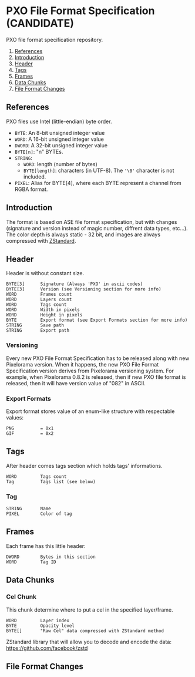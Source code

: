 # PXO File Format Specification (CANDIDATE)
PXO file format specification repository.

1. [References](#references)
2. [Introduction](#introduction)
3. [Header](#header)
4. [Tags](#tags)
5. [Frames](#frames)
6. [Data Chunks](#data-chunks)
7. [File Format Changes](#file-format-changes)

## References
PXO files use Intel (little-endian) byte order.

* `BYTE`: An 8-bit unsigned integer value
* `WORD`: A 16-bit unsigned integer value
* `DWORD`: A 32-bit unsigned integer value
* `BYTE[n]`: "n" BYTEs.
* `STRING`:
    - `WORD`: length (number of bytes)
    - `BYTE[length]`: characters (in UTF-8). The `'\0'` character is not included.
* `PIXEL`: Alias for BYTE[4], where each BYTE represent a channel from RGBA format.

## Introduction
The format is based on ASE file format specification, but with changes (signature and version instead of magic number, diffrent data types, etc...). The color depth is always static - 32 bit, and images are always compressed with [ZStandard](https://github.com/facebook/zstd).

## Header
Header is without constant size.

    BYTE[3]      Signature (Always 'PXO' in ascii codes)
    BYTE[3]      Version (see Versioning section for more info)
    WORD         Frames count
    WORD         Layers count
    WORD         Tags count
    WORD         Width in pixels
    WORD         Height in pixels
    BYTE         Export format (see Export Formats section for more info)
    STRING       Save path
    STRING       Export path

### Versioning
Every new PXO File Format Specification has to be released along with new Pixelorama version. When it happens, the new PXO File Format Specification version derives from Pixelorama versioning system. For example, when Pixelorama 0.8.2 is released, then if new PXO file format is released, then it will have version value of "082" in ASCII.

### Export Formats
Export format stores value of an enum-like structure with respectable values:

    PNG          = 0x1
    GIF          = 0x2

## Tags
After header comes tags section which holds tags' informations.

    WORD         Tags count
    Tag          Tags list (see below)

### Tag

    STRING       Name
    PIXEL        Color of tag

## Frames
Each frame has this little header:

    DWORD        Bytes in this section
    WORD         Tag ID

## Data Chunks

### Cel Chunk
This chunk determine where to put a cel in the specified layer/frame.

    WORD         Layer index
    BYTE         Opacity level
    BYTE[]       "Raw Cel" data compressed with ZStandard method

ZStandard library that will allow you to decode and encode the data: https://github.com/facebook/zstd

## File Format Changes